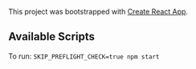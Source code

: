 This project was bootstrapped with [Create React App](https://github.com/facebook/create-react-app).

## Available Scripts

To run: `SKIP_PREFLIGHT_CHECK=true npm start`
